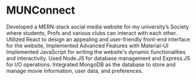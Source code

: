 # MUNConnect
Developed a MERN-stack social media  website for my university’s Society where students, Profs and various clubs can interact with each other.
Utilized React to design an appealing and user-friendly front-end interface for the website, Implemented Advanced Features with Material-UI
Implemented JavaScript for writing the website's dynamic functionalities and interactivity. Used Node.JS for database management and Express.JS for I/O operations.
Integrated MongoDB as the database to store and manage movie information, user data, and preferences.
